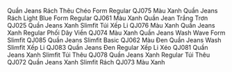 Quần Jeans Rách Thêu Chéo Form Regular QJ075 Màu Xanh
Quần Jeans Rách Light Blue Form Regular QJ061 Màu Xanh
Quần Jean Trắng Trơn QJ025
Quần Jeans Xanh Slimfit Túi Xếp Li QJ076 Màu Xanh
Quần Jeans Xanh Regular Phối Dây Viền QJ074 Màu Xanh
Quần Jeans Wash Wave Form Slimfit QJ085
Quần Jeans Slimfit Basic QJ062 Màu Đen
Quần Jeans Wash Slimfit Xếp Li QJ083
Quần Jeans Đen Regular Xếp Li Xéo QJ081
Quần Jeans Xanh Slimfit Túi Thêu QJ078
Quần Jeans Xanh Regular Túi Thêu QJ072
Quần Jeans Xanh Slimfit Rách QJ073 Màu Xanh
